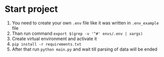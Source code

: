 # Start project

1. You need to create your own `.env` file like it was written in `.env_example` file
2. Than run command `export $(grep -v '^#' envs/.env | xargs)`
3. Create virtual environment and activate it
4. `pip install -r requirements.txt`
5. After that run `python main.py` and wait till parsing of data will be ended
